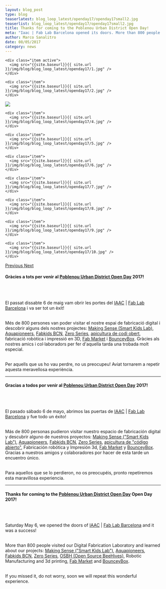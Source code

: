 ```yaml
---
layout: blog_post
type: blog
teaserlatest: blog_loop_latest/openday17/openday17small2.jpg
teaserlist: blog_loop_latest/openday17/openday17small2.jpg
title: Thanks for coming to the Poblenou Urban District Open Day!
meta: "Iaac | Fab Lab Barcelona opened its doors. More than 800 people visited our Digital Fabrication Laboratory and learned about our projects."
author: Marco Sanalitro
date: 08/05/2017 
category: news
---
```


<!--<img src= "http://www.fablabbcn.org/img/blog/blog_loop_latest/openday17/openday171.jpg" align="middle"> 
<br>



<!----- Image Slider ----------------------------- Image Slider -------------->


<div id="carousel-example-generic" class="carousel slide" data-ride="carousel">

<!--------------- Wrapper for slides --------------->

  <div class="carousel-inner" role="listbox">
   
    <div class="item active">
      <img src="{{site.baseurl}}{{ site.url }}/img/blog/blog_loop_latest/openday17/1.jpg" />
    </div>
    
    <div class="item">
      <img src="{{site.baseurl}}{{ site.url }}/img/blog/blog_loop_latest/openday17/2.jpg" />
    </div>

  <div class="item">
      <img src="{{site.baseurl}}{{ site.url }}/img/blog/blog_loop_latest/openday17/3.jpg" />
    </div>
    
    <div class="item">
      <img src="{{site.baseurl}}{{ site.url }}/img/blog/blog_loop_latest/openday17/4.jpg" />
    </div>
    
    <div class="item">
      <img src="{{site.baseurl}}{{ site.url }}/img/blog/blog_loop_latest/openday17/5.jpg" />
    </div>
    
    <div class="item">
      <img src="{{site.baseurl}}{{ site.url }}/img/blog/blog_loop_latest/openday17/6.jpg" />
    </div>
    
    <div class="item">
      <img src="{{site.baseurl}}{{ site.url }}/img/blog/blog_loop_latest/openday17/7.jpg" />
    </div>
    
    <div class="item">
      <img src="{{site.baseurl}}{{ site.url }}/img/blog/blog_loop_latest/openday17/8.jpg" />
    </div>
    
    <div class="item">
      <img src="{{site.baseurl}}{{ site.url }}/img/blog/blog_loop_latest/openday17/9.jpg" />
    </div>
    
    <div class="item">
      <img src="{{site.baseurl}}{{ site.url }}/img/blog/blog_loop_latest/openday17/10.jpg" />
    </div>
</div>

<!-------------------- Controls --------------------->

  <a class="left carousel-control" href="#carousel-example-generic" role="button" data-slide="prev">
    <span class="glyphicon glyphicon-chevron-left" aria-hidden="true"></span>
    <span class="sr-only">Previous</span>
  </a>
  <a class="right carousel-control" href="#carousel-example-generic" role="button" data-slide="next">
    <span class="glyphicon glyphicon-chevron-right" aria-hidden="true"></span>
    <span class="sr-only">Next</span>
  </a>
</div>

<p><h4>Gràcies a tots per venir al <a href="http://www.poblenouurbandistrict.com">Poblenou Urban District Open Day</a> 2017!</h4><br><br>

El passat dissabte 6 de maig vam obrir les portes del <a href="https://iaac.net/">IAAC</a> | <a href="http://fablabbcn.org/">Fab Lab Barcelona</a> i va ser tot un èxit!<br><br>

Més de 800 persones van poder visitar el nostre espai de fabricació digital i descobrir alguns dels nostres projectes: <a href="http://making-sense.eu/">Making Sense (Smart Kids Lab)</a>, <a href="http://aquapioneers.io/">Aquapioneers</a>, <a href="http://kids.fablabbcn.org/">Fabkids BCN</a>, <a href="http://fablabbcn.org/event/2017/01/21/zeroseries.html">Zero Series</a>, <a href="https://opensourcebeehives.com/">apicultura de codi obert</a>, fabricació robòtica i impressió en 3D, <a href="http://market.fablabs.io/">Fab Market</a> i <a href="https://www.facebook.com/bounceybox/">BounceyBox</a>. Gràcies als nostres amics i col·laboradors per fer d'aquella tarda una trobada molt especial.<br><br>

Per aquells que us ho vau perdre, no us preocupeu! Aviat tornarem a repetir aquesta meravellosa experiència.<br></p>

______

<p><h4>Gracias a todos por venir al <a href="http://www.poblenouurbandistrict.com">Poblenou Urban District Open Day</a> 2017!</h4><br><br>

El pasado sábado 6 de mayo, abrimos las puertas de <a href="https://iaac.net/">IAAC</a> | <a href="http://fablabbcn.org/">Fab Lab Barcelona</a> y fue todo un éxito!<br><br>

Más de 800 personas pudieron visitar nuestro espacio de fabricación digital y descubrir alguno de nuestros proyectos: <a href="http://making-sense.eu/">Making Sense ("Smart Kids Lab")</a>, <a href="http://aquapioneers.io/">Aquapioneers</a>, <a href="http://kids.fablabbcn.org/">Fabkids BCN</a>, <a href="http://fablabbcn.org/event/2017/01/21/zeroseries.html">Zero Series</a>, <a href="https://opensourcebeehives.com/">apicultura de "código abierto"</a>, Fabricación robótica y Impresión 3d, <a href="http://market.fablabs.io/">Fab Market</a> y <a href="https://www.facebook.com/bounceybox/">BounceyBox</a>. Gracias a nuestros amigos y colaboradores por hacer de esta tarde un encuentro único.<br><br>

Para aquellos que se lo perdieron, no os preocupéis, pronto repetiremos esta maravillosa experiencia.<br></p>

______


<p><h4>Thanks for coming to the <a href="http://www.poblenouurbandistrict.com">Poblenou Urban District Open Day</a> Open Day 2017!</h4><br><br>

Saturday May 6, we opened the doors of <a href="https://iaac.net/">IAAC</a> | <a href="http://fablabbcn.org/">Fab Lab Barcelona</a> and it was a success!<br><br>

More than 800 people visited our Digital Fabrication Laboratory and learned about our projects:
<a href="http://making-sense.eu/">Making Sense ("Smart Kids Lab")</a>, <a href="http://aquapioneers.io/">Aquapioneers</a>, <a href="http://kids.fablabbcn.org/">Fabkids BCN</a>, <a href="http://fablabbcn.org/event/2017/01/21/zeroseries.html">Zero Series</a>, <a href="https://opensourcebeehives.com/"> OSBH (Open Source BeeHives)</a>, Robotic Manufacturing and 3d printing, <a href="http://market.fablabs.io/">Fab Market</a> and <a href="https://www.facebook.com/bounceybox/">BounceyBox</a>.<br><br>

If you missed it, do not worry, soon we will repeat this wonderful experience.<br></p>



